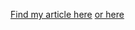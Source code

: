 [Find my article here](https://medium.com/@julian.m.mitchell/to-the-web-and-beyond-80cdee8a418f) [or here](https://www.linkedin.com/posts/julian-mitchell-dev35b1990_to-the-web-and-beyond-activity-7329247772639965185-qh5G?utm_source=share&utm_medium=member_desktop&rcm=ACoAADKYD2YBMk-staNa6NiDiCWP66YsJt5YXII)
